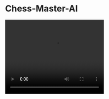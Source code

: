 # Chess-Master-AI


<video width="320" height="240" controls>
  <source src="simple-prototype.mp4" type="video/mp4">
</video>

